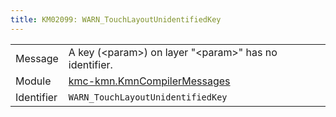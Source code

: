 ```yaml
---
title: KM02099: WARN_TouchLayoutUnidentifiedKey
---
```


|            |           |
|------------|---------- |
| Message    | A key \(&lt;param&gt;\) on layer "&lt;param&gt;" has no identifier\. |
| Module     | [kmc-kmn.KmnCompilerMessages](kmc-kmn.kmncompilermessages) |
| Identifier | `WARN_TouchLayoutUnidentifiedKey` |


